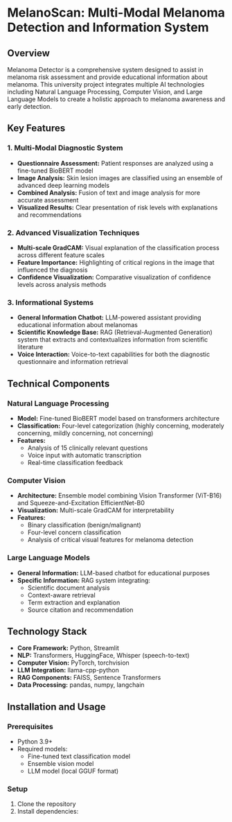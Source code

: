 # MelanoScan: Multi-Modal Melanoma Detection and Information System

## Overview
Melanoma Detector is a comprehensive system designed to assist in melanoma risk assessment and provide educational information about melanoma. This university project integrates multiple AI technologies including Natural Language Processing, Computer Vision, and Large Language Models to create a holistic approach to melanoma awareness and early detection.

## Key Features

### 1. Multi-Modal Diagnostic System
- **Questionnaire Assessment:** Patient responses are analyzed using a fine-tuned BioBERT model
- **Image Analysis:** Skin lesion images are classified using an ensemble of advanced deep learning models
- **Combined Analysis:** Fusion of text and image analysis for more accurate assessment
- **Visualized Results:** Clear presentation of risk levels with explanations and recommendations

### 2. Advanced Visualization Techniques
- **Multi-scale GradCAM:** Visual explanation of the classification process across different feature scales
- **Feature Importance:** Highlighting of critical regions in the image that influenced the diagnosis
- **Confidence Visualization:** Comparative visualization of confidence levels across analysis methods

### 3. Informational Systems
- **General Information Chatbot:** LLM-powered assistant providing educational information about melanomas
- **Scientific Knowledge Base:** RAG (Retrieval-Augmented Generation) system that extracts and contextualizes information from scientific literature
- **Voice Interaction:** Voice-to-text capabilities for both the diagnostic questionnaire and information retrieval

## Technical Components

### Natural Language Processing
- **Model:** Fine-tuned BioBERT model based on transformers architecture
- **Classification:** Four-level categorization (highly concerning, moderately concerning, mildly concerning, not concerning)
- **Features:** 
  - Analysis of 15 clinically relevant questions
  - Voice input with automatic transcription
  - Real-time classification feedback

### Computer Vision
- **Architecture:** Ensemble model combining Vision Transformer (ViT-B16) and Squeeze-and-Excitation EfficientNet-B0
- **Visualization:** Multi-scale GradCAM for interpretability
- **Features:**
  - Binary classification (benign/malignant)
  - Four-level concern classification
  - Analysis of critical visual features for melanoma detection

### Large Language Models
- **General Information:** LLM-based chatbot for educational purposes
- **Specific Information:** RAG system integrating:
  - Scientific document analysis
  - Context-aware retrieval
  - Term extraction and explanation
  - Source citation and recommendation

## Technology Stack
- **Core Framework:** Python, Streamlit
- **NLP:** Transformers, HuggingFace, Whisper (speech-to-text)
- **Computer Vision:** PyTorch, torchvision
- **LLM Integration:** llama-cpp-python
- **RAG Components:** FAISS, Sentence Transformers
- **Data Processing:** pandas, numpy, langchain

## Installation and Usage

### Prerequisites
- Python 3.9+
- Required models:
  - Fine-tuned text classification model
  - Ensemble vision model
  - LLM model (local GGUF format)

### Setup
1. Clone the repository
2. Install dependencies: